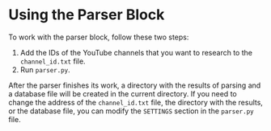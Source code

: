 # Using the Parser Block

To work with the parser block, follow these two steps:

1. Add the IDs of the YouTube channels that you want to research to the `channel_id.txt` file.
2. Run `parser.py`.

After the parser finishes its work, a directory with the results of parsing and a database file will be created
in the current directory. If you need to change the address of the `channel_id.txt` file, the directory with the 
results, or the database file, you can modify the `SETTINGS` section in the `parser.py` file.
